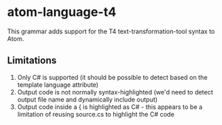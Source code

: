 # atom-language-t4
This grammar adds support for the T4 text-transformation-tool syntax to Atom.

## Limitations

1. Only C# is supported (it should be possible to detect based on the template language attribute)
2. Output code is not normally syntax-highlighted (we'd need to detect output file name and dynamically include output)
3. Output code inside a { is highlighted as C# - this appears to be a limitation of reusing source.cs to highlight the C# code
